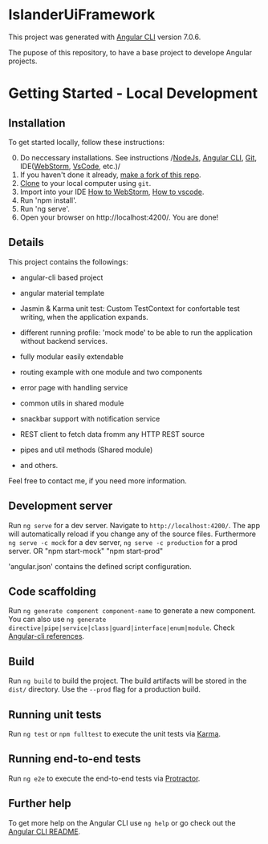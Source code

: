 # IslanderUiFramework

This project was generated with [Angular CLI](https://github.com/angular/angular-cli) version 7.0.6.

The pupose of this repository, to have a base project to develope Angular projects.

# Getting Started - Local Development

## Installation
To get started locally, follow these instructions:

0. Do neccessary installations. See instructions /[NodeJs](https://nodejs.org/en/download/), [Angular CLI](https://github.com/angular/angular-cli), [Git](https://git-scm.com/downloads), IDE([WebStorm](https://www.jetbrains.com/webstorm/download/#section=windows), [VsCode](https://code.visualstudio.com/download), etc.)/
1. If you haven't done it already, [make a fork of this repo](https://github.com/alexIslander/islander-your-framework).
2. [Clone](https://help.github.com/articles/cloning-a-repository/) to your local computer using `git`.
3. Import into your IDE [How to WebStorm](https://www.jetbrains.com/help/phpstorm/importing-project-from-existing-source-code.html),  [How to vscode](https://code.visualstudio.com/docs/editor/versioncontrol).
4. Run 'npm install'.
5. Run 'ng serve'.
6. Open your browser on http://localhost:4200/. You are done!


## Details
This project contains the followings:
- angular-cli based project
- angular material template
- Jasmin & Karma unit test: Custom TestContext for confortable test writing, when the application expands.
- different running profile: 'mock mode' to be able to run the application without backend services.
- fully modular easily extendable

- routing example with one module and two components
- error page with handling service
- common utils in shared module
- snackbar support with notification service

- REST client to fetch data fromm any HTTP REST source
- pipes and util methods (Shared module)
- and others.

Feel free to contact me, if you need more information.

## Development server

Run `ng serve` for a dev server. Navigate to `http://localhost:4200/`. The app will automatically reload if you change any of the source files.
Furthermore `ng serve -c mock` for a dev server, `ng serve -c production` for a prod server.
OR
 "npm start-mock"
 "npm start-prod"

'angular.json' contains the defined script configuration.

## Code scaffolding

Run `ng generate component component-name` to generate a new component. You can also use `ng generate directive|pipe|service|class|guard|interface|enum|module`.
Check [Angular-cli references](https://github.com/angular/angular-cli).

## Build

Run `ng build` to build the project. The build artifacts will be stored in the `dist/` directory. Use the `--prod` flag for a production build.

## Running unit tests

Run `ng test` or `npm fulltest` to execute the unit tests via [Karma](https://karma-runner.github.io).

## Running end-to-end tests

Run `ng e2e` to execute the end-to-end tests via [Protractor](http://www.protractortest.org/).

## Further help

To get more help on the Angular CLI use `ng help` or go check out the [Angular CLI README](https://github.com/angular/angular-cli/blob/master/README.md).
